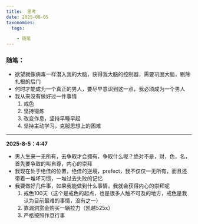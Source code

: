 ```yaml
---
title:  思考
date: 2025-08-05
taxonomies:
  tags:

    - 随笔	
---
```


### 随笔：

- 欲望就像病毒一样潜入我的大脑，获得我大脑的控制器，需要巩固大脑，剔除扎根的后门
- 何时才能成为一个真正的男人，要尽早意识到这一点，我必须成为一个男人
- 我从来没有做好过一件事情
  1. 戒色
  2. 坚持锻炼
  3. 改变作息，坚持早睡早起
  4. 坚持主动学习，克服思想上的困难

-----

**2025-8-5：4:47**

- 男人生来一无所有，去争取才会拥有，争取什么呢？绝对不是，财，色，名，首先要争取的叫自尊，内心的崇拜
- 我现在处于绝佳的位置，绝佳的逆境，prefect，我不仅仅一无所有，而且还带着一堆坏习惯，一堆过去失败的记忆
- 我要做好几件事，如果我能做到什么事情，我就会获得内心的崇拜呢
  1. 戒色100天（这个是戒色的起点，也是很多人触不可及的地方，戒色是我认为目前最难的事情，没有之一）
  2. 靠漏洞赏金购买一辆拉力（凯越525x）
  3. 严格按照作息行事
